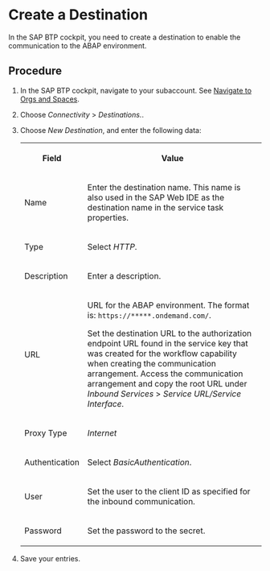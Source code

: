 <!-- loioda60b993f6e145d78c82cd00f755c114 -->

# Create a Destination

In the SAP BTP cockpit, you need to create a destination to enable the communication to the ABAP environment.



## Procedure

1.  In the SAP BTP cockpit, navigate to your subaccount. See [Navigate to Orgs and Spaces](https://help.sap.com/viewer/e275296cbb1e4d5886fa38a2a2c78c06/Cloud/en-US/5bf87353bf994819b8803e5910d8450f.html).

2.  Choose *Connectivity* \> *Destinations.*.

3.  Choose *New Destination*, and enter the following data:


    <table>
    <tr>
    <th>

    Field


    
    </th>
    <th>

    Value


    
    </th>
    </tr>
    <tr>
    <td>

    Name


    
    </td>
    <td>

    Enter the destination name. This name is also used in the SAP Web IDE as the destination name in the service task properties.


    
    </td>
    </tr>
    <tr>
    <td>

    Type


    
    </td>
    <td>

    Select *HTTP*.


    
    </td>
    </tr>
    <tr>
    <td>

    Description


    
    </td>
    <td>

    Enter a description.


    
    </td>
    </tr>
    <tr>
    <td>

    URL


    
    </td>
    <td>

    URL for the ABAP environment. The format is: `https://*****.ondemand.com/`.

    Set the destination URL to the authorization endpoint URL found in the service key that was created for the workflow capability when creating the communication arrangement. Access the communication arrangement and copy the root URL under *Inbound Services* \> *Service URL/Service Interface*.


    
    </td>
    </tr>
    <tr>
    <td>

    Proxy Type


    
    </td>
    <td>

     *Internet* 


    
    </td>
    </tr>
    <tr>
    <td>

    Authentication


    
    </td>
    <td>

    Select *BasicAuthentication*.


    
    </td>
    </tr>
    <tr>
    <td>

    User


    
    </td>
    <td>

    Set the user to the client ID as specified for the inbound communication.


    
    </td>
    </tr>
    <tr>
    <td>

    Password


    
    </td>
    <td>

    Set the password to the secret.


    
    </td>
    </tr>
    </table>
    
4.  Save your entries.


